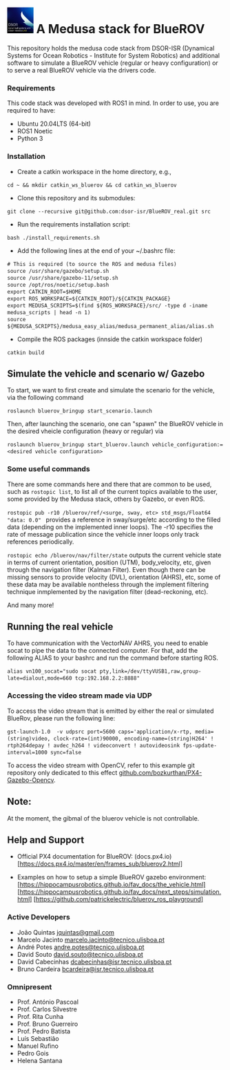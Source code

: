 # <img alt="A Medusa stack for BlueROV" src="doc/img/logo/dsor_logo.jpg" height="60"> A Medusa stack for BlueROV
This repository holds the medusa code stack from DSOR-ISR (Dynamical Systems for Ocean Robotics - Institute for System Robotics) and additional software to simulate a BlueROV vehicle (regular or heavy configuration) or to serve a real BlueROV vehicle via the drivers code.

### Requirements
This code stack was developed with ROS1 in mind. In order to use, you are required to have:
- Ubuntu 20.04LTS (64-bit)
- ROS1 Noetic
- Python 3

### Installation

- Create a catkin workspace in the home directory, e.g.,
```
cd ~ && mkdir catkin_ws_bluerov && cd catkin_ws_bluerov
```

- Clone this repository and its submodules:
```
git clone --recursive git@github.com:dsor-isr/BlueROV_real.git src
```

- Run the requirements installation script:
```
bash ./install_requirements.sh
```

- Add the following lines at the end of your ~/.bashrc file:
```
# This is required (to source the ROS and medusa files)
source /usr/share/gazebo/setup.sh
source /usr/share/gazebo-11/setup.sh
source /opt/ros/noetic/setup.bash
export CATKIN_ROOT=$HOME
export ROS_WORKSPACE=${CATKIN_ROOT}/${CATKIN_PACKAGE}
export MEDUSA_SCRIPTS=$(find ${ROS_WORKSPACE}/src/ -type d -iname medusa_scripts | head -n 1)
source ${MEDUSA_SCRIPTS}/medusa_easy_alias/medusa_permanent_alias/alias.sh
```

- Compile the ROS packages (innside the catkin workspace folder)
```
catkin build
```

## Simulate the vehicle and scenario w/ Gazebo

To start, we want to first create and simulate the scenario for the vehicle, via the following command

```
roslaunch bluerov_bringup start_scenario.launch
```

Then, after launching the scenario, one can "spawn" the BlueROV vehicle in the desired vheicle configuration (heavy or regular) via

```
roslaunch bluerov_bringup start_bluerov.launch vehicle_configuration:=<desired vehicle configuration>
```

### Some useful commands

There are some commands here and there that are common to be used, such as ```rostopic list```, to list all of the current topics available to the user, some provided by the Medusa stack, others by Gazebo, or even ROS. 

```rostopic pub -r10 /bluerov/ref/<surge, sway, etc> std_msgs/Float64 "data: 0.0" ``` provides a reference in sway/surge/etc according to the filled data (depending on the implemented inner loops). The -r10 specifies the rate of message publication since the vehicle inner loops only track references periodically.

```rostopic echo /bluerov/nav/filter/state``` outputs the current vehicle state in terms of current orientation, position (UTM), body_velocity, etc, given through the navigation filter (Kalman Filter). Even though there can be missing sensors to provide velocity (DVL), orientation (AHRS), etc, some of these data may be available nontheless through the implement filtering technique inmplemented by the navigation filter (dead-reckoning, etc).

And many more!

## Running the real vehicle
To have communication with the VectorNAV AHRS, you need to enable socat to pipe the data to the connected computer. For that, add
the following ALIAS to your bashrc and run the command before starting ROS.
```
alias vn100_socat="sudo socat pty,link=/dev/ttyVUSB1,raw,group-late=dialout,mode=660 tcp:192.168.2.2:8888"
```

### Accessing the video stream made via UDP
To access the video stream that is emitted by either the real or simulated BlueRov, please run the following line:
```
gst-launch-1.0  -v udpsrc port=5600 caps='application/x-rtp, media=(string)video, clock-rate=(int)90000, encoding-name=(string)H264' ! rtph264depay ! avdec_h264 ! videoconvert ! autovideosink fps-update-interval=1000 sync=false
```

To access the video stream with OpenCV, refer to this example git repository only dedicated to this effect [github.com/bozkurthan/PX4-Gazebo-Opencv](https://github.com/bozkurthan/PX4-Gazebo-Opencv).

## Note:
At the moment, the gibmal of the bluerov vehicle is not controllable. 

## Help and Support

- Official PX4 documentation for BlueROV: (docs.px4.io)[https://docs.px4.io/master/en/frames_sub/bluerov2.html]

- Examples on how to setup a simple BlueROV gazebo environment: 
[https://hippocampusrobotics.github.io/fav_docs/the_vehicle.html]
[https://hippocampusrobotics.github.io/fav_docs/next_steps/simulation.html]
[https://github.com/patrickelectric/bluerov_ros_playground]

### Active Developers
- João Quintas <jquintas@gmail.com>
- Marcelo Jacinto <marcelo.jacinto@tecnico.ulisboa.pt>
- André Potes <andre.potes@tecnico.ulisboa.pt>
- David Souto <david.souto@tecnico.ulisboa.pt>
- David Cabecinhas <dcabecinhas@isr.tecnico.ulisboa.pt>
- Bruno Cardeira <bcardeira@isr.tecnico.ulisboa.pt>

### Omnipresent
- Prof. António Pascoal
- Prof. Carlos Silvestre
- Prof. Rita Cunha
- Prof. Bruno Guerreiro
- Prof. Pedro Batista
- Luís Sebastião
- Manuel Rufino
- Pedro Gois
- Helena Santana
